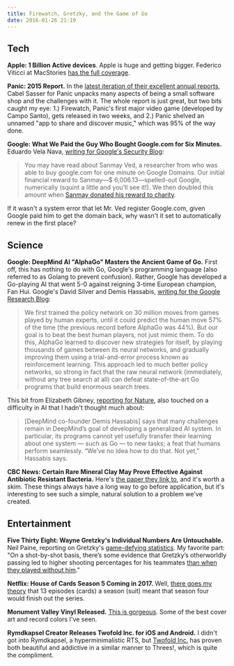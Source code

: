 ```yaml
---
title: Firewatch, Gretzky, and the Game of Go
date: 2016-01-26 21:19
---
```


## Tech

**Apple: 1 Billion Active devices**. Apple is huge and getting bigger. Federico Viticci at MacStories [has the full coverage](https://www.macstories.net/news/apple-q1-2016-results-75-9-billion-revenue-74-8-million-iphones-16-1-million-ipads-sold/).

**Panic: 2015 Report.** In the [latest iteration of their excellent annual reports](http://panic.com/blog/the-2015-panic-report/), Cabel Sasser for Panic unpacks many aspects of being a small software shop and the challenges with it. The whole report is just great, but two bits caught my eye: 1.) Firewatch, Panic's first major video game (developed by Campo Santo), gets released in two weeks, and 2.) Panic shelved an unnamed "app to share and discover music," which was 95% of the way done.

**Google: What We Paid the Guy Who Bought Google.com for Six Minutes.** Eduardo Vela Nava, [writing for Google's Security Blog](https://googleonlinesecurity.blogspot.com/2016/01/google-security-rewards-2015-year-in.html):

> You may have read about Sanmay Ved, a researcher from who was able to buy google.com for one minute on Google Domains. Our initial financial reward to Sanmay—$ 6,006.13—spelled-out Google, numerically (squint a little and you’ll see it!). We then doubled this amount when [Sanmay donated his reward to charity](http://www.businessinsider.com/google-rewarded-the-guy-who-bought-googlecom-2015-10).

If it wasn't a system error that let Mr. Ved register Google.com, given Google paid him to get the domain back, why wasn't it set to automatically renew in the first place?

## Science

**Google: DeepMind AI "AlphaGo" Masters the Ancient Game of Go.** First off, this has nothing to do with Go, Google's programming language (also referred to as Golang to prevent confusion). Rather, Google has developed a Go-playing AI that went 5-0 against reigning 3-time European champion, Fan Hui. Google's David Silver and Demis Hassabis, [writing for the Google Research Blog](http://googleresearch.blogspot.com/2016/01/alphago-mastering-ancient-game-of-go.html):

> We first trained the policy network on 30 million moves from games played by human experts, until it could predict the human move 57% of the time (the previous record before AlphaGo was 44%). But our goal is to beat the best human players, not just mimic them. To do this, AlphaGo learned to discover new strategies for itself, by playing thousands of games between its neural networks, and gradually improving them using a trial-and-error process known as reinforcement learning. This approach led to much better policy networks, so strong in fact that the raw neural network (immediately, without any tree search at all) can defeat state-of-the-art Go programs that build enormous search trees.

This bit from Elizabeth Gibney, [reporting for Nature](http://www.nature.com/news/google-ai-algorithm-masters-ancient-game-of-go-1.19234), also touched on a difficulty in AI that I hadn't thought much about:

> [DeepMind co-founder Demis Hassabis] says that many challenges remain in DeepMind’s goal of developing a generalized AI system. In particular, its programs cannot yet usefully transfer their learning about one system — such as Go — to new tasks; a feat that humans perform seamlessly. “We’ve no idea how to do that. Not yet,” Hassabis says.

**CBC News: Certain Rare Mineral Clay May Prove Effective Against Antibiotic Resistant Bacteria.** Here's [the paper they link to](http://mbio.asm.org/content/7/1/e01842-15.full), and it's worth a skim. These things always have a long way to go before application, but it's interesting to see such a simple, natural solution to a problem we've created.

## Entertainment

**Five Thirty Eight: Wayne Gretzky's Individual Numbers Are Untouchable.** Neil Paine, reporting on Gretzky's [game-defying statistics](http://fivethirtyeight.com/features/a-belated-birthday-tribute-to-wayne-gretzky-and-his-ridiculous-stats/). My favorite part: "On a shot-by-shot basis, there’s some evidence that Gretzky’s otherworldly passing led to higher shooting percentages for his teammates [than when they played without him](http://fivethirtyeight.com/features/randy-moss-may-well-have-been-the-greatest-receiver-of-all-time/)."

**Netflix: House of Cards Season 5 Coming in 2017.** Well, [there goes my theory](https://twitter.com/HouseofCards/status/692856369876045826) that 13 episodes (cards) a season (suit) meant that season four would finish out the series.

**Monument Valley Vinyl Released.** [This is gorgeous](http://store.iam8bit.com/collections/monument-valley/products/monument-valley-vinyl-soundtrack-2xlp). Some of the best cover art and record colors I've seen.

**Rymdkapsel Creator Releases Twofold Inc. for iOS and Android.** I didn't got into Rymdkapsel, a hyperminimalistic RTS, but [Twofold Inc.](http://twofoldinc.com) has proven both beautiful and addictive in a similar manner to Threes!, which is quite the compliment.  
